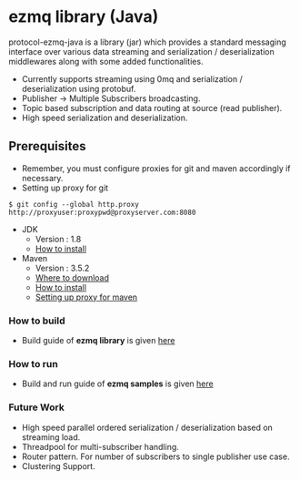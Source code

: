 # ezmq library (Java)

protocol-ezmq-java is a library (jar) which provides a standard messaging interface over various data streaming
and serialization / deserialization middlewares along with some added functionalities.</br>
  - Currently supports streaming using 0mq and serialization / deserialization using protobuf.
  - Publisher -> Multiple Subscribers broadcasting.
  - Topic based subscription and data routing at source (read publisher).
  - High speed serialization and deserialization.


## Prerequisites ##
  - Remember, you must configure proxies for git and maven accordingly if necessary.
  - Setting up proxy for git
```shell
$ git config --global http.proxy http://proxyuser:proxypwd@proxyserver.com:8080
```
- JDK
  - Version : 1.8
  - [How to install](https://docs.oracle.com/javase/8/docs/technotes/guides/install/linux_jdk.html)
- Maven
  - Version : 3.5.2
  - [Where to download](https://maven.apache.org/download.cgi)
  - [How to install](https://maven.apache.org/install.html)
  - [Setting up proxy for maven](https://maven.apache.org/guides/mini/guide-proxies.html)


### How to build ###
  - Build guide of **ezmq library** is given [here](./ezmq/README.md)


### How to run ###
  - Build and run guide of **ezmq samples** is given [here](./samples/README.md)


### Future Work ###
  - High speed parallel ordered serialization / deserialization based on streaming load.
  - Threadpool for multi-subscriber handling.
  - Router pattern. For number of subscribers to single publisher use case.
  - Clustering Support.
</br></br>
